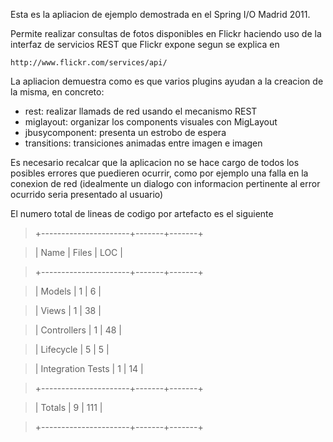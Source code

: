 Esta es la apliacion de ejemplo demostrada en el Spring I/O Madrid 2011.

Permite realizar consultas de fotos disponibles en Flickr haciendo uso
de la interfaz de servicios REST que Flickr expone segun se explica en

    http://www.flickr.com/services/api/

La apliacion demuestra como es que varios plugins ayudan a la creacion
de la misma, en concreto:
- rest: realizar llamads de red usando el mecanismo REST
- miglayout: organizar los components visuales con MigLayout
- jbusycomponent: presenta un estrobo de espera
- transitions: transiciones animadas entre imagen e imagen


Es necesario recalcar que la aplicacion no se hace cargo de todos los
posibles errores que puedieren ocurrir, como por ejemplo una falla en
la conexion de red (idealmente un dialogo con informacion pertinente
al error ocurrido seria presentado al usuario)

El numero total de lineas de codigo por artefacto es el siguiente

>  +----------------------+-------+-------+

>  | Name                 | Files |  LOC  |

>  +----------------------+-------+-------+

>  | Models               |     1 |     6 | 

>  | Views                |     1 |    38 | 

>  | Controllers          |     1 |    48 | 

>  | Lifecycle            |     5 |     5 | 

>  | Integration Tests    |     1 |    14 | 

>  +----------------------+-------+-------+

>  | Totals               |     9 |   111 | 

>  +----------------------+-------+-------+


